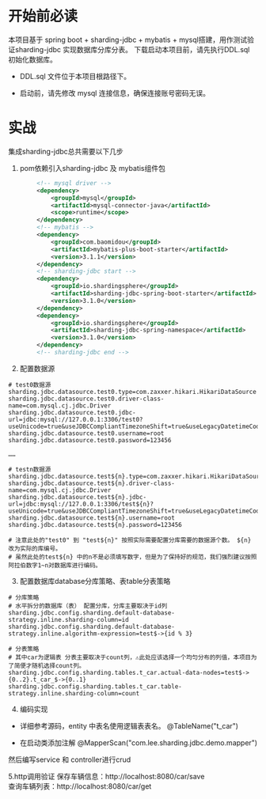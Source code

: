 # 开始前必读
本项目基于 spring boot + sharding-jdbc + mybatis + mysql搭建，用作测试验证sharding-jdbc 实现数据库分库分表。
下载启动本项目前，请先执行DDL.sql 初始化数据库。

- DDL.sql 文件位于本项目根路径下。

- 启动前，请先修改 mysql 连接信息，确保连接账号密码无误。


# 实战
集成sharding-jdbc总共需要以下几步
1. pom依赖引入sharding-jdbc 及 mybatis组件包
```xml
        <!-- mysql driver -->
		<dependency>
			<groupId>mysql</groupId>
			<artifactId>mysql-connector-java</artifactId>
			<scope>runtime</scope>
		</dependency>
		<!-- mybatis -->
		<dependency>
			<groupId>com.baomidou</groupId>
			<artifactId>mybatis-plus-boot-starter</artifactId>
			<version>3.1.1</version>
		</dependency>
		<!-- sharding-jdbc start -->
		<dependency>
			<groupId>io.shardingsphere</groupId>
			<artifactId>sharding-jdbc-spring-boot-starter</artifactId>
			<version>3.1.0</version>
		</dependency>
		<dependency>
			<groupId>io.shardingsphere</groupId>
			<artifactId>sharding-jdbc-spring-namespace</artifactId>
			<version>3.1.0</version>
		</dependency>
		<!-- sharding-jdbc end -->
``` 
2. 配置数据源
```properties
# test0数据源
sharding.jdbc.datasource.test0.type=com.zaxxer.hikari.HikariDataSource
sharding.jdbc.datasource.test0.driver-class-name=com.mysql.cj.jdbc.Driver
sharding.jdbc.datasource.test0.jdbc-url=jdbc:mysql://127.0.0.1:3306/test0?useUnicode=true&useJDBCCompliantTimezoneShift=true&useLegacyDatetimeCode=false&serverTimezone=UTC
sharding.jdbc.datasource.test0.username=root
sharding.jdbc.datasource.test0.password=123456

…… 

# testn数据源
sharding.jdbc.datasource.test${n}.type=com.zaxxer.hikari.HikariDataSource
sharding.jdbc.datasource.test${n}.driver-class-name=com.mysql.cj.jdbc.Driver
sharding.jdbc.datasource.test${n}.jdbc-url=jdbc:mysql://127.0.0.1:3306/test${n}?useUnicode=true&useJDBCCompliantTimezoneShift=true&useLegacyDatetimeCode=false&serverTimezone=UTC
sharding.jdbc.datasource.test${n}.username=root
sharding.jdbc.datasource.test${n}.password=123456

# 注意此处的"test0" 到 "test${n}" 按照实际需要配置分库需要的数据源个数。 ${n} 改为实际的库编号。 
# 虽然此处的test${n} 中的n不是必须填写数字，但是为了保持好的规范，我们强烈建议按照阿拉伯数字1~n对数据库进行编码。

```

3. 配置数据库database分库策略、表table分表策略
```properties
# 分库策略
# 水平拆分的数据库（表） 配置分库，分库主要取决于id列
sharding.jdbc.config.sharding.default-database-strategy.inline.sharding-column=id
sharding.jdbc.config.sharding.default-database-strategy.inline.algorithm-expression=test$->{id % 3}
```

```properties
# 分表策略 
# 其中car为逻辑表 分表主要取决于count列，⚠️此处应该选择一个均匀分布的列值，本项目为了简便才随机选择count列。
sharding.jdbc.config.sharding.tables.t_car.actual-data-nodes=test$->{0..2}.t_car_$->{0..1}
sharding.jdbc.config.sharding.tables.t_car.table-strategy.inline.sharding-column=count
```

4. 编码实现
- 详细参考源码，entity 中表名使用逻辑表表名。
@TableName("t_car")

- 在启动类添加注解
@MapperScan("com.lee.sharding.jdbc.demo.mapper")

然后编写service 和 controller进行crud

5.http调用验证
保存车辆信息：http://localhost:8080/car/save  
查询车辆列表：http://localhost:8080/car/get




